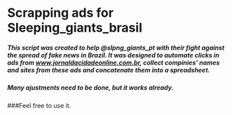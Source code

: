 # Scrapping ads for Sleeping_giants_brasil

##### This script was created to help @slpng_giants_pt with their fight against the spread of fake news in Brazil. It was designed to automate clicks in ads from www.jornaldacidadeonline.com.br, collect compinies' names and sites from these ads and concatenate them into a spreadsheet.

##### Many ajustments need to be done, but it works already.

###Feel free to use it. 
